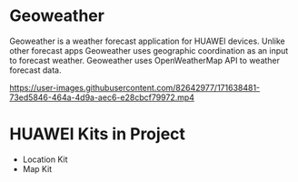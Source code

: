 # Geoweather
  Geoweather is a weather forecast application for HUAWEI devices. Unlike other forecast apps Geoweather uses geographic coordination as an input to forecast weather. Geoweather uses OpenWeatherMap API to weather forecast data.

https://user-images.githubusercontent.com/82642977/171638481-73ed5846-464a-4d9a-aec6-e28cbcf79972.mp4

# HUAWEI Kits in Project
- Location Kit
- Map Kit
